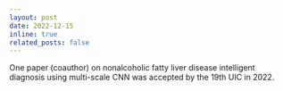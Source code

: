 ```yaml
---
layout: post
date: 2022-12-15
inline: true
related_posts: false
---
```


One paper (coauthor) on nonalcoholic fatty liver disease intelligent diagnosis using multi-scale CNN was accepted by the 19th UIC in 2022.
